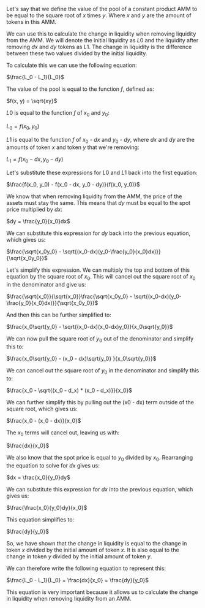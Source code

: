 Let's say that we define the value of the pool of a constant product AMM to be equal to the square root of *x* times *y*. Where *x* and *y* are the amount of tokens in this AMM. 

We can use this to calculate the change in liquidity when removing liquidity from the AMM. We will denote the initial liquidity as *L*0 and the liquidity after removing *dx* and *dy* tokens as *L*1. The change in liquidity is the difference between these two values divided by the initial liquidity.

To calculate this we can use the following equation:

$\frac{L_0 - L_1}{L_0}$


The value of the pool is equal to the function *f*, defined as:

$f(x, y) = \sqrt{xy}$


*L*0 is equal to the function *f* of $x_0$ and $y_0$:

$L_0 = f(x_0, y_0)$


*L*1 is equal to the function *f* of $x_0$ - *dx* and $y_0$ - *dy*, where *dx* and *dy* are the amounts of token *x* and token *y* that we're removing:

$L_1 = f(x_0 - dx, y_0 - dy)$


Let's substitute these expressions for *L*0 and *L*1 back into the first equation:

$\frac{f(x_0, y_0) - f(x_0 - dx, y_0 - dy)}{f(x_0, y_0)}$


We know that when removing liquidity from the AMM, the price of the assets must stay the same. This means that *dy* must be equal to the spot price multiplied by *dx*:

$dy = \frac{y_0}{x_0}dx$


We can substitute this expression for *dy* back into the previous equation, which gives us:


$\frac{\sqrt{x_0y_0} - \sqrt{(x_0-dx)(y_0-\frac{y_0}{x_0}dx)}}{\sqrt{x_0y_0}}$



Let's simplify this expression. We can multiply the top and bottom of this equation by the square root of $x_0$. This will cancel out the square root of $x_0$ in the denominator and give us:


$\frac{\sqrt{x_0}}{\sqrt{x_0}}\frac{\sqrt{x_0y_0} - \sqrt{(x_0-dx)(y_0-\frac{y_0}{x_0}dx)}}{\sqrt{x_0y_0}}$


And then this can be further simplified to:


$\frac{x_0\sqrt{y_0} - \sqrt{(x_0-dx)(x_0-dx)y_0}}{x_0\sqrt{y_0}}$


We can now pull the square root of $y_0$ out of the denominator and simplify this to:


$\frac{x_0\sqrt{y_0} - (x_0 - dx)\sqrt{y_0} }{x_0\sqrt{y_0}}$



We can cancel out the square root of $y_0$ in the denominator and simplify this to:

$\frac{x_0 - \sqrt{(x_0 - d_x) * (x_0 - d_x)}}{x_0}$


We can further simplify this by pulling out the (x0 - dx) term outside of the square root, which gives us:

$\frac{x_0 - (x_0 - dx)}{x_0}$


The $x_0$ terms will cancel out, leaving us with:

$\frac{dx}{x_0}$


We also know that the spot price is equal to $y_0$ divided by $x_0$. Rearranging the equation to solve for *dx* gives us:

$dx = \frac{x_0}{y_0}dy$


We can substitute this expression for *dx* into the previous equation, which gives us:

$\frac{\frac{x_0}{y_0}dy}{x_0}$


This equation simplifies to:

$\frac{dy}{y_0}$


So, we have shown that the change in liquidity is equal to the change in token *x* divided by the initial amount of token *x*. It is also equal to the change in token *y* divided by the initial amount of token *y*. 

We can therefore write the following equation to represent this:

$\frac{L_0 - L_1}{L_0} = \frac{dx}{x_0} = \frac{dy}{y_0}$


This equation is very important because it allows us to calculate the change in liquidity when removing liquidity from an AMM. 
